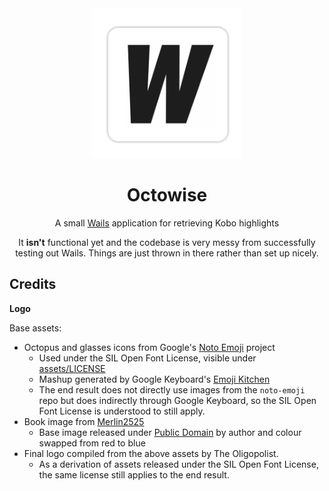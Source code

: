 <div align="center">
  <img alt="Octowise logo" src="appicon.png" height="240" />

  <br>

  <h1>Octowise</h1>
  A small <a href="https://github.com/wailsapp/wails">Wails</a> application for retrieving Kobo highlights

It **isn't** functional yet and the codebase is very messy from successfully testing out Wails. Things are just thrown in there rather than set up nicely.
</div>

## Credits

**Logo**

Base assets:

- Octopus and glasses icons from Google's [Noto Emoji](https://github.com/googlefonts/noto-emoji/) project
  - Used under the SIL Open Font License, visible under [assets/LICENSE](assets/LICENSE)
  - Mashup generated by Google Keyboard's [Emoji Kitchen](https://blog.google/products/android/emoji-kitchen-new-mashups-mixing-experience/)
  - The end result does not directly use images from the `noto-emoji` repo but does indirectly through Google Keyboard, so the SIL Open Font License is understood to still apply.
- Book image from [Merlin2525](http://www.freestockphotos.biz/stockphoto/14305)
  - Base image released under [Public Domain](https://creativecommons.org/publicdomain/zero/1.0/) by author and colour swapped from red to blue
- Final logo compiled from the above assets by The Oligopolist.
  - As a derivation of assets released under the SIL Open Font License, the same license still applies to the end result.
